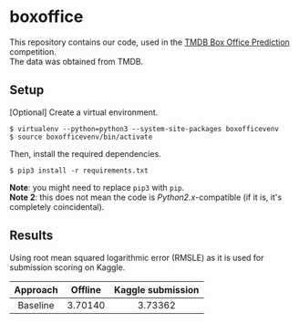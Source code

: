 # boxoffice

This repository contains our code, used in the 
[TMDB Box Office Prediction](https://www.kaggle.com/c/tmdb-box-office-prediction/) competition.  
The data was obtained from TMDB.

## Setup
[Optional] Create a virtual environment.
```
$ virtualenv --python=python3 --system-site-packages boxofficevenv
$ source boxofficevenv/bin/activate
```

Then, install the required dependencies.
```
$ pip3 install -r requirements.txt
```

**Note**: you might need to replace `pip3` with `pip`.  
**Note 2**: this does not mean the code is *Python2.x*-compatible 
(if it is, it's completely coincidental).

## Results
Using root mean squared logarithmic error (RMSLE) as it is used for submission scoring on Kaggle.  

| Approach  | Offline  | Kaggle submission |  
|:---------:|:--------:|:-----------------:|  
| Baseline  |  3.70140 | 3.73362           |  